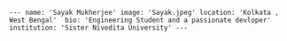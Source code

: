`---
    name: 'Sayak Mukherjee'
    image: 'Sayak.jpeg'
    location: 'Kolkata , West Bengal' 
    bio: 'Engineering Student and a passionate devloper'
    institution: 'Sister Nivedita University'
    ---`
